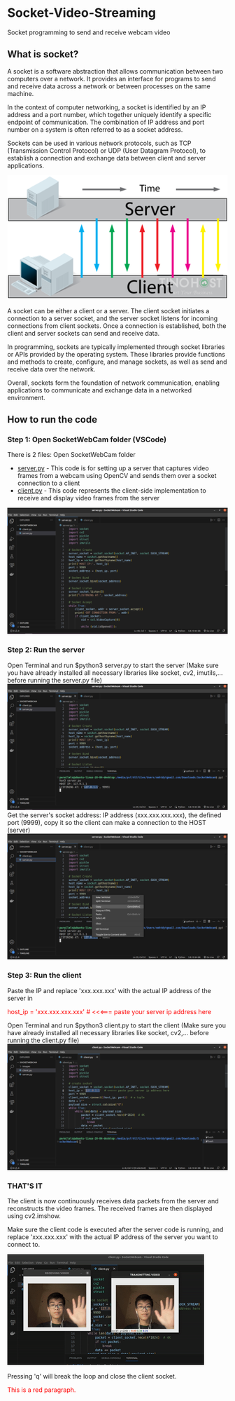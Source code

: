 # Socket-Video-Streaming
Socket programming to send and receive webcam video
## What is socket?
A socket is a software abstraction that allows communication between two computers over a network. It provides an interface for programs to send and receive data across a network or between processes on the same machine.

In the context of computer networking, a socket is identified by an IP address and a port number, which together uniquely identify a specific endpoint of communication. The combination of IP address and port number on a system is often referred to as a socket address.

Sockets can be used in various network protocols, such as TCP (Transmission Control Protocol) or UDP (User Datagram Protocol), to establish a connection and exchange data between client and server applications.

<img src="https://github.com/Qyt0109/Socket-Video-Streaming/blob/main/SocketWebcam/Images/socket.png">

A socket can be either a client or a server. The client socket initiates a connection to a server socket, and the server socket listens for incoming connections from client sockets. Once a connection is established, both the client and server sockets can send and receive data.

In programming, sockets are typically implemented through socket libraries or APIs provided by the operating system. These libraries provide functions and methods to create, configure, and manage sockets, as well as send and receive data over the network.

Overall, sockets form the foundation of network communication, enabling applications to communicate and exchange data in a networked environment.

## How to run the code

### Step 1: Open SocketWebCam folder (VSCode)
There is 2 files:
Open SocketWebCam folder
<ul>
  <li><a href="https://github.com/Qyt0109/Socket-Video-Streaming/blob/main/SocketWebcam/server.py">server.py</a> - This code is for setting up a server that captures video frames from a webcam using OpenCV and sends them over a socket connection to a client</li>
  <li><a href="https://github.com/Qyt0109/Socket-Video-Streaming/blob/main/SocketWebcam/client.py">client.py</a> - This code represents the client-side implementation to receive and display video frames from the server</li>
</ul>
<img src="https://github.com/Qyt0109/Socket-Video-Streaming/blob/main/SocketWebcam/Images/1.png">

### Step 2: Run the server
Open Terminal and run $python3 server.py to start the server (Make sure you have already installed all necessary libraries like socket, cv2, imutils,... before running the server.py file)
<img src="https://github.com/Qyt0109/Socket-Video-Streaming/blob/main/SocketWebcam/Images/2.png">
Get the server's socket address: IP address (xxx.xxx.xxx.xxx), the defined port (9999), copy it so the client can make a connection to the HOST (server)
<img src="https://github.com/Qyt0109/Socket-Video-Streaming/blob/main/SocketWebcam/Images/3.png">

### Step 3: Run the client
Paste the IP and replace 'xxx.xxx.xxx' with the actual IP address of the server in <p style="color:red;">host_ip = 'xxx.xxx.xxx.xxx'  # <<<=== paste your server ip address here</p>
Open Terminal and run $python3 client.py to start the client (Make sure you have already installed all necessary libraries like socket, cv2,... before running the client.py file)
<img src="https://github.com/Qyt0109/Socket-Video-Streaming/blob/main/SocketWebcam/Images/4.png">

### THAT'S IT
<p>The client is now continuously receives data packets from the server and reconstructs the video frames. The received frames are then displayed using cv2.imshow.</p>
<p>Make sure the client code is executed after the server code is running, and replace 'xxx.xxx.xxx' with the actual IP address of the server you want to connect to.</p>
<p><img src="https://github.com/Qyt0109/Socket-Video-Streaming/blob/main/SocketWebcam/Images/5.gif"></p>
<p>Pressing 'q' will break the loop and close the client socket.</p>
<p style="color:red;">This is a red paragraph.</p>
 
